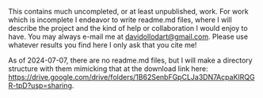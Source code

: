 This contains much uncompleted, or at least unpublished, work.
For work which is incomplete I endeavor to write readme.md files, where I will describe the project and the kind of help or collaboration I would enjoy to have.
You may always e-mail me at davidollodart@gmail.com. Please use whatever results you find here I only ask that you cite me!

As of 2024-07-07, there are no readme.md files, but I will make a directory structure with them mimicking that at the download link here:
https://drive.google.com/drive/folders/1B62SenbFGpCLJa3DN7AcpaKIRQGR-tpD?usp=sharing.
